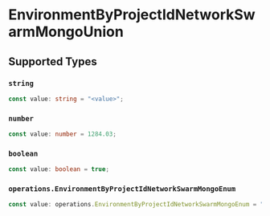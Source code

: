 # EnvironmentByProjectIdNetworkSwarmMongoUnion


## Supported Types

### `string`

```typescript
const value: string = "<value>";
```

### `number`

```typescript
const value: number = 1284.03;
```

### `boolean`

```typescript
const value: boolean = true;
```

### `operations.EnvironmentByProjectIdNetworkSwarmMongoEnum`

```typescript
const value: operations.EnvironmentByProjectIdNetworkSwarmMongoEnum = "null";
```

